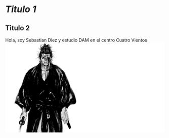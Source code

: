 # *Titulo  1*
## **Titulo 2**

Hola, soy Sebastian Diez y estudio DAM en el centro Cuatro Vientos
![image](./images/musashi.jpg)
